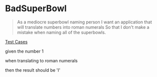 # BadSuperBowl
> As a mediocre superbowl naming person
I want an application that will translate numbers into roman numerals
So that I don't make a mistake when naming all of the superbowls.
> 

[Test Cases](https://www.notion.so/bf873692f78e45f8b634397459a3e6fd)

given the number 1

when translating to roman numerals

then the result should be 'I'
